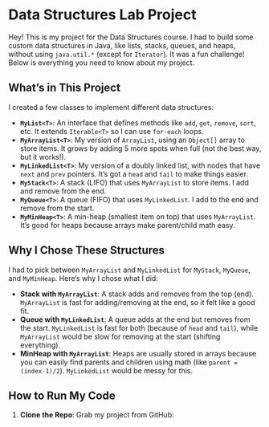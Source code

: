 # Data Structures Lab Project

Hey! This is my project for the Data Structures course. I had to build some custom data structures in Java, like lists, stacks, queues, and heaps, without using `java.util.*` (except for `Iterator`). It was a fun challenge! Below is everything you need to know about my project.

## What’s in This Project
I created a few classes to implement different data structures:
- **`MyList<T>`**: An interface that defines methods like `add`, `get`, `remove`, `sort`, etc. It extends `Iterable<T>` so I can use `for-each` loops.
- **`MyArrayList<T>`**: My version of `ArrayList`, using an `Object[]` array to store items. It grows by adding 5 more spots when full (not the best way, but it works!).
- **`MyLinkedList<T>`**: My version of a doubly linked list, with nodes that have `next` and `prev` pointers. It’s got a `head` and `tail` to make things easier.
- **`MyStack<T>`**: A stack (LIFO) that uses `MyArrayList` to store items. I add and remove from the end.
- **`MyQueue<T>`**: A queue (FIFO) that uses `MyLinkedList`. I add to the end and remove from the start.
- **`MyMinHeap<T>`**: A min-heap (smallest item on top) that uses `MyArrayList`. It’s good for heaps because arrays make parent/child math easy.

## Why I Chose These Structures
I had to pick between `MyArrayList` and `MyLinkedList` for `MyStack`, `MyQueue`, and `MyMinHeap`. Here’s why I chose what I did:
- **Stack with `MyArrayList`**: A stack adds and removes from the top (end). `MyArrayList` is fast for adding/removing at the end, so it felt like a good fit.
- **Queue with `MyLinkedList`**: A queue adds at the end but removes from the start. `MyLinkedList` is fast for both (because of `head` and `tail`), while `MyArrayList` would be slow for removing at the start (shifting everything).
- **MinHeap with `MyArrayList`**: Heaps are usually stored in arrays because you can easily find parents and children using math (like `parent = (index-1)/2`). `MyLinkedList` would be messy for this.

## How to Run My Code
1. **Clone the Repo**: Grab my project from GitHub:
